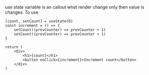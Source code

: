 use state variable is an callout what render change only then value is changes.
To use
```
[count, setCount] = useState(0)
const increment = () => {
	setCount((prevCounter) => prevCounter + 1)
	setCount((prevCounter) => prevCounter + 1)
}

return (
	<div>
		<h1>{count}</h1>
		<button onClick={increment}>Increment count</button>
	</div>
)
```

